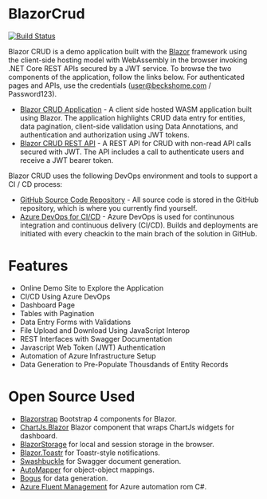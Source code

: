 # BlazorCrud
[![Build Status](https://beckshome.visualstudio.com/BlazorCRUD/_apis/build/status/thbst16.BlazorCrud?branchName=master)](https://beckshome.visualstudio.com/BlazorCRUD/_build/latest?definitionId=4&branchName=master)

Blazor CRUD is a demo application built with the [Blazor](https://blazor.net) framework using the client-side hosting model with WebAssembly in the browser invoking .NET Core REST APIs secured by a JWT service. To browse the two components of the application, follow the links below. For authenticated pages and APIs, use the credentials (user@beckshome.com / Password123).
* [Blazor CRUD Application](https://becksblazor.azurewebsites.net/) - A client side hosted WASM application built using Blazor. The application highlights CRUD data entry for entities, data pagination, client-side validation using Data Annotations, and authentication and authorization using JWT tokens.
* [Blazor CRUD REST API](https://becksapi.azurewebsites.net/index.html) - A REST API for CRUD with non-read API calls secured with JWT. The API includes a call to authenticate users and receive a JWT bearer token.

Blazor CRUD uses the following DevOps environment and tools to support a CI / CD process:
* [GitHub Source Code Repository](https://github.com/thbst16/BlazorCrud) - All source code is stored in the GitHub repository, which is where you currently find yourself.
* [Azure DevOps for CI/CD](https://beckshome.visualstudio.com/BlazorCRUD/_build) - Azure DevOps is used for continunous integration and continuous delivery (CI/CD). Builds and deployments are initiated with every cheackin to the main brach of the solution in GitHub.

# Features

* Online Demo Site to Explore the Application
* CI/CD Using Azure DevOps
* Dashboard Page
* Tables with Pagination
* Data Entry Forms with Validations
* File Upload and Download Using JavaScript Interop
* REST Interfaces with Swagger Documentation
* Javascript Web Token (JWT) Authentication
* Automation of Azure Infrastructure Setup
* Data Generation to Pre-Populate Thousdands of Entity Records

# Open Source Used

* [Blazorstrap](https://github.com/chanan/BlazorStrap) Bootstrap 4 components for Blazor.
* [ChartJs.Blazor](https://github.com/mariusmuntean/ChartJs.Blazor) Blazor component that wraps ChartJs widgets for dashboard.
* [BlazorStorage](https://github.com/cloudcrate/BlazorStorage) for local and session storage in the browser.
* [Blazor.Toastr](https://github.com/sotsera/sotsera.blazor.toaster) for Toastr-style notifications.
* [Swashbuckle](https://github.com/domaindrivendev/Swashbuckle) for Swagger document generation.
* [AutoMapper](https://github.com/AutoMapper/AutoMapper) for object-object mappings.
* [Bogus](https://github.com/bchavez/Bogus) for data generation.
* [Azure Fluent Management](https://github.com/Azure/azure-libraries-for-net) for Azure automation rom C#.